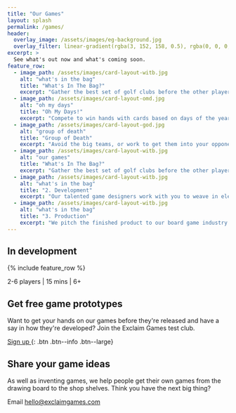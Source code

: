 ```yaml
---
title: "Our Games"
layout: splash
permalink: /games/
header:
  overlay_image: /assets/images/eg-background.jpg
  overlay_filter: linear-gradient(rgba(3, 152, 158, 0.5), rgba(0, 0, 0, 0.5))
excerpt: >
  See what's out now and what's coming soon.
feature_row:
  - image_path: /assets/images/card-layout-witb.jpg
    alt: "what's in the bag"
    title: "What's In The Bag?"
    excerpt: "Gather the best set of golf clubs before the other players do. A hand building game with plenty of power-ups and penalties."
  - image_path: /assets/images/card-layout-omd.jpg
    alt: "oh my days"
    title: "Oh My Days!"
    excerpt: "Compete to win hands with cards based on days of the year. A strategic trick taking game with a unique blackjack-style twist."
  - image_path: /assets/images/card-layout-god.jpg
    alt: "group of death"
    title: "Group of Death"
    excerpt: "Avoid the big teams, or work to get them into your opponent's hand. A fast-paced card drafting game that mimics a World Cup draw."
  - image_path: /assets/images/card-layout-witb.jpg
    alt: "our games"
    title: "What's In The Bag?"
    excerpt: "Gather the best set of golf clubs before the other players do. A hand building game with plenty of power-ups and penalties."
  - image_path: /assets/images/card-layout-witb.jpg
    alt: "what's in the bag"
    title: "2. Development"
    excerpt: "Our talented game designers work with you to weave in elements of your brand into the gameplay and artwork."
  - image_path: /assets/images/card-layout-witb.jpg
    alt: "what's in the bag"
    title: "3. Production"
    excerpt: "We pitch the finished product to our board game industry contacts, or go down the self-publishing route."
---
```


## In development

{% include feature_row %}

<i class="fa fa-users" style="color:#03989e;"></i> 2-6 players | <i class="fa fa-stopwatch" style="color:#03989e;"></i> 15 mins | <i class="fa fa-birthday-cake" style="color:#03989e;"></i> 6+

## Get free game prototypes

Want to get your hands on our games before they're released and have a say in how they're developed? Join the Exclaim Games test club.

[Sign up <i class="fa fa-angle-right"></i>](https://tinyletter.com/exclaimgames){: .btn .btn--info .btn--large}

## Share your game ideas

As well as inventing games, we help people get their own games from the drawing board to the shop shelves. Think you have the next big thing?

Email [hello@exclaimgames.com](mailto:hello@exclaimgames.com)
